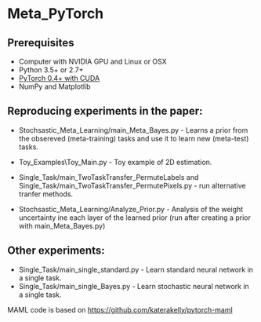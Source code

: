 # Meta_PyTorch



## Prerequisites

- Computer with NVIDIA GPU and Linux or OSX
- Python 3.5+ or 2.7+
- [PyTorch 0.4+ with CUDA](http://pytorch.org)
- NumPy and Matplotlib


## Reproducing experiments in  the paper:

* Stochsastic_Meta_Learning/main_Meta_Bayes.py             - Learns a prior from the obsereved (meta-training) tasks and use it to learn new (meta-test) tasks.
* Toy_Examples\Toy_Main.py -  Toy example of 2D  estimation.
* Single_Task/main_TwoTaskTransfer_PermuteLabels and  Single_Task/main_TwoTaskTransfer_PermutePixels.py -
run alternative tranfer methods.

* Stochsastic_Meta_Learning/Analyze_Prior.py - Analysis of the weight uncertainty ine each layer of the learned prior (run after creating a prior with main_Meta_Bayes.py)

## Other experiments:

* Single_Task/main_single_standard.py         - Learn standard neural network in a single task.
* Single_Task/main_single_Bayes.py            - Learn stochastic neural network in a single task.

MAML code is based on https://github.com/katerakelly/pytorch-maml